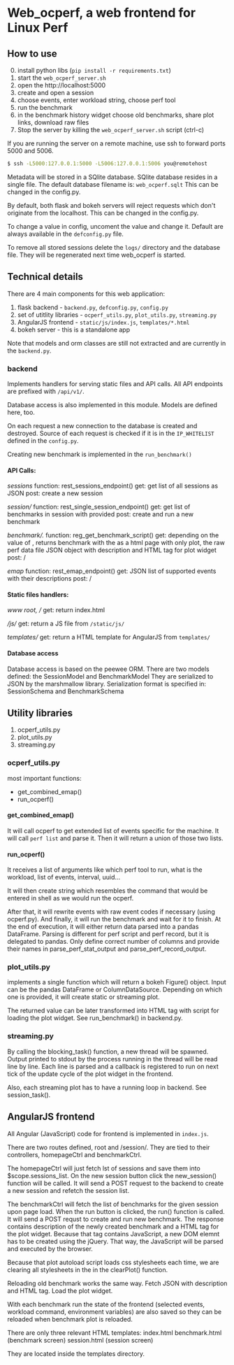 # Web_ocperf, a web frontend for Linux Perf

## How to use

0. install python libs (`pip install -r requirements.txt`)
1. start the `web_ocperf_server.sh`
2. open the http://localhost:5000
3. create and open a session
4. choose events, enter workload string, choose perf tool
5. run the benchmark
6. in the benchmark history widget choose old benchmarks, share plot links, download raw files
7. Stop the server by killing the `web_ocperf_server.sh` script (ctrl-c)

If you are running the server on a remote machine,
use ssh to forward ports 5000 and 5006.

```bash
$ ssh -L5000:127.0.0.1:5000 -L5006:127.0.0.1:5006 you@remotehost
```

Metadata will be stored in a SQlite database. SQlite database
resides in a single file. The default database filename is: `web_ocperf.sqlt`
This can be changed in the config.py.

By default, both flask and bokeh servers will reject requests which don't
originate from the localhost. This can be changed in the config.py.

To change a value in config, uncoment the value and change it.
Default are always available in the `defconfig.py` file.

To remove all stored sessions delete the `logs/` directory and the database file.
They will be regenerated next time web\_ocperf is started.

## Technical details

There are 4 main components for this web application:

1. flask backend - `backend.py`, `defconfig.py`, `config.py`
2. set of utitlity libraries - `ocperf_utils.py`, `plot_utils.py`, `streaming.py` 
3. AngularJS frontend - `static/js/index.js`, `templates/*.html`
4. bokeh server - this is a standalone app

Note that models and orm classes are still not extracted and are currently in the `backend.py`.

### backend

Implements handlers for serving static files and API calls.
All API endpoints are prefixed with `/api/v1/`.

Database access is also implemented in this module. Models are defined here, too.

On each request a new connection to the database is created and destroyed.
Source of each request is checked if it is in the `IP_WHITELIST` defined in the `config.py`.

Creating new benchmark is implemented in the `run_benchmark()`

#### API Calls:

*sessions*
function: rest_sessions_endpoint()
get: get list of all sessions as JSON
post: create a new session


*session/<uuid>*
function: rest_single_session_endpoint()
get: get list of benchmarks in session with provided <uuid>
post: create and run a new benchmark

*benchmark/<uuid>.<format>*
function: reg_get_benchmark_script()
get: depending on the value of <format>, returns benchmark with the <uuid> as
     a html page with only plot,
     the raw perf data file
     JSON object with description and HTML tag for plot widget
post: /

*emap*
function: rest_emap_endpoint()
get: JSON list of supported events with their descriptions
post: /
     

#### Static files handlers:

*www root, /*
get: return index.html

*/js/<path>*
get: return a JS file from `/static/js/`

*templates/<path>*
get: return a HTML template for AngularJS from `templates/`

#### Database access

Database access is based on the peewee ORM.
There are two models defined: the SessionModel and BenchmarkModel
They are serialized to JSON by the marshmallow library. 
Serialization format is specified in: SessionSchema and BenchmarkSchema

## Utility libraries

1. ocperf_utils.py
2. plot_utils.py
3. streaming.py

### ocperf_utils.py
most important functions:
- get_combined_emap()
- run_ocperf()

#### get_combined_emap()
It will call ocperf to get extended list of events specific for the machine.
It will call `perf list` and parse it.
Then it will return a union of those two lists.

#### run_ocperf()
It receives a list of arguments like which perf tool to run,
what is the workload, list of events, interval, uuid...

It will then create string which resembles the command that would be
entered in shell as we would run the ocperf.

After that, it will rewrite events with raw event codes if necessary (using ocperf.py).
And finally, it will run the benchmark and wait for it to finish.
At the end of execution, it will either return data parsed into a pandas DataFrame.
Parsing is different for perf script and perf record, but it is delegated to pandas.
Only define correct number of columns and provide their names in parse_perf_stat_output and
parse_perf_record_output.


### plot_utils.py
implements a single function which will return a bokeh Figure() object.
Input can be the pandas DataFrame or ColumnDataSource. Depending on which one is provided,
it will create static or streaming plot.

The returned value can be later transformed into HTML tag with script for loading the
plot widget. See run_benchmark() in backend.py.

### streaming.py
By calling the blocking_task() function, a new thread will be spawned.
Output printed to stdout by the process running in the thread will be read line by line.
Each line is parsed and a callback is registered to run on next tick of the update cycle of
the plot widget in the frontend.

Also, each streaming plot has to have a running loop in backend. See session_task().

## AngularJS frontend
All Angular (JavaScript) code for frontend is implemented in `index.js`.

There are two routes defined, root and /session/<uuid>.
They are tied to their controllers, homepageCtrl and benchmarkCtrl.

The homepageCtrl will just fetch lst of sessions and save them into $scope.sessions_list.
On the new session button click the new_session() function will be called. It will send a
POST request to the backend to create a new session and refetch the session list.

The benchmarkCtrl will fetch the list of benchmarks for the given session upon page load.
When the run button is clicked, the run() function is called. It will send a POST requst to create
and run new benchmark. The response contains description of the newly created benchmark and
a HTML tag for the plot widget. Because that tag contains JavaScript, a new DOM elemnt has to be
created using the jQuery. That way, the JavaScript will be parsed and executed by the browser.

Because that plot autoload script loads css stylesheets each time, we are clearing all stylesheets
in the <body> in the clearPlot() function.

Reloading old benchmark works the same way. Fetch JSON with description and HTML tag. Load the plot widget.

With each benchmark run the state of the frontend (selected events, workload command, environment variables)
are also saved so they can be reloaded when benchmark plot is reloaded.

There are only three relevant HTML templates:
index.html
benchmark.html (benchmark screen)
session.html (session screen)

They are located inside the templates directory.
